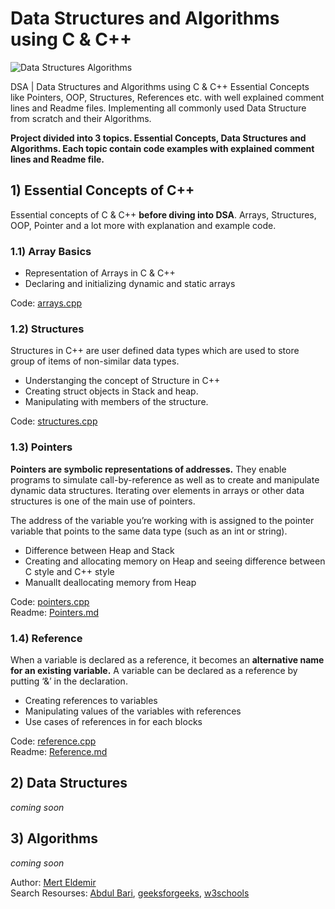 # Data Structures and Algorithms using C & C++

![Data Structures Algorithms](https://github.com/user-attachments/assets/9d7eda38-a40f-4673-bef2-960c03522266)

DSA | Data Structures and Algorithms using C & C++ Essential Concepts like Pointers, OOP, Structures, References etc. with well explained comment lines and Readme files. Implementing all commonly used Data Structure from scratch and their Algorithms.

**Project divided into 3 topics. Essential Concepts, Data Structures and Algorithms. Each topic contain code examples with explained comment lines and Readme file.**

## 1) Essential Concepts of C++

Essential concepts of C & C++ **before diving into DSA**. Arrays, Structures, OOP, Pointer and a lot more with explanation and example code.

### 1.1) Array Basics

- Representation of Arrays in C & C++
- Declaring and initializing dynamic and static arrays

Code: [arrays.cpp](Essential-Concepts/Arrays/arrays.cpp)

### 1.2) Structures

Structures in C++ are user defined data types which are used to store group of items of non-similar data types.

- Understanging the concept of Structure in C++
- Creating struct objects in Stack and heap.
- Manipulating with members of the structure.

Code: [structures.cpp](Essential-Concepts/Structures/structures.cpp)

### 1.3) Pointers

**Pointers are symbolic representations of addresses.** They enable programs to simulate call-by-reference as well as to create and manipulate dynamic data structures. Iterating over elements in arrays or other data structures is one of the main use of pointers.

The address of the variable you’re working with is assigned to the pointer variable that points to the same data type (such as an int or string).

- Difference between Heap and Stack
- Creating and allocating memory on Heap and seeing difference between C style and C++ style
- Manuallt deallocating memory from Heap

Code: [pointers.cpp](Essential-Concepts/Pointers/pointers.cpp)
</br>
Readme: [Pointers.md](Essential-Concepts/Pointers/Pointers.md)

### 1.4) Reference

  When a variable is declared as a reference, it becomes an **alternative name for an existing variable.** A variable can be declared as a reference by putting ‘&’ in the declaration.

  - Creating references to variables
  - Manipulating values of the variables with references
  - Use cases of references in for each blocks

Code: [reference.cpp](Essential-Concepts/Reference/reference.cpp)
</br>
Readme: [Reference.md](Essential-Concepts/Reference/Reference.md)

## 2) Data Structures

_coming soon_

## 3) Algorithms

_coming soon_

Author: [Mert Eldemir](https://github.com/merteldem1r)</br>
Search Resourses:
[Abdul Bari](https://www.udemy.com/course/datastructurescncpp/),
[geeksforgeeks](https://www.geeksforgeeks.org/),
[w3schools](https://www.w3schools.com/)

